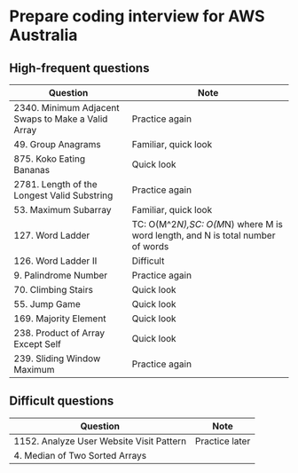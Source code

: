 # Prepare coding interview for AWS Australia
## High-frequent questions
| Question                | Note                         
| ------------------------| ------------------------------ 
| 2340. Minimum Adjacent Swaps to Make a Valid Array | Practice again
| 49. Group Anagrams | Familiar, quick look
| 875. Koko Eating Bananas | Quick look
| 2781. Length of the Longest Valid Substring | Practice again
| 53. Maximum Subarray | Familiar, quick look
| 127. Word Ladder | TC: O(M^2*N),SC: O(M*N) where M is word length, and N is total number of words
| 126. Word Ladder II | Difficult
| 9. Palindrome Number | Practice again
| 70. Climbing Stairs | Quick look
| 55. Jump Game | Quick look
| 169. Majority Element | Quick look
| 238. Product of Array Except Self | Quick look
| 239. Sliding Window Maximum | Practice again

## Difficult questions
| Question                | Note                         
| ------------------------| ------------------------------ 
| 1152. Analyze User Website Visit Pattern | Practice later
| 4. Median of Two Sorted Arrays |
